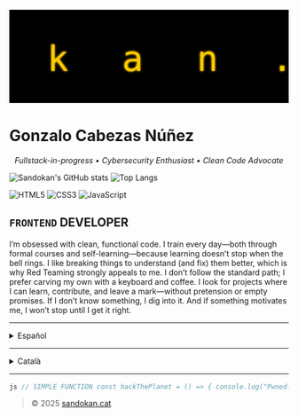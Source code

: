 ![Header](./sandokanCat.svg)

# Gonzalo Cabezas Núñez

<p align="center">
  <i>Fullstack-in-progress • Cybersecurity Enthusiast • Clean Code Advocate</i>
</p>

![Sandokan's GitHub stats](https://github-readme-stats.vercel.app/api?username=sandokanCat&show_icons=true&theme=radical)
![Top Langs](https://github-readme-stats.vercel.app/api/top-langs/?username=sandokanCat&layout=compact&theme=radical)

![HTML5](https://img.shields.io/badge/HTML5-E34F26?style=for-the-badge&logo=html5&logoColor=white)
![CSS3](https://img.shields.io/badge/CSS3-1572B6?style=for-the-badge&logo=css3&logoColor=white)
![JavaScript](https://img.shields.io/badge/JavaScript-F7DF1E?style=for-the-badge&logo=javascript&logoColor=black)

## `FRONTEND` DEVELOPER

I’m obsessed with clean, functional code. I train every day—both through formal courses and self-learning—because learning doesn’t stop when the bell rings. I like breaking things to understand (and fix) them better, which is why Red Teaming strongly appeals to me. I don’t follow the standard path; I prefer carving my own with a keyboard and coffee. I look for projects where I can learn, contribute, and leave a mark—without pretension or empty promises. If I don’t know something, I dig into it. And if something motivates me, I won’t stop until I get it right.

---

<details>
<summary>Español</summary>
  
## DESARROLLADOR `FRONTEND`

Me obsesiona el código limpio y funcional. Me formo a diario, tanto en academias como por libre, porque el conocimiento no se acaba cuando suena el timbre. Me gusta romper cosas para entenderlas (y arreglarlas mejor), por eso el Red Team me llama fuerte. No sigo el camino estándar; prefiero trazar el mío con teclado y café. Busco proyectos donde pueda aprender, aportar y dejar huella, sin postureos ni promesas vacías. Si algo no lo sé, lo investigo. Y si algo me motiva, no paro hasta hacerlo bien.

</details>

---

<details>
<summary>Català</summary>

## DESENVOLUPADOR `FRONTEND`

M'obsesiona el codi net i funcional. Em formo a diari, tant en academies com per lliure, perquè el coneixement no s'acaba quan sona el timbre. M'agrada trencar coses per entendre-les (i arreglar-les millor), per això el Red Team em crida fort. No segueixo el camí estàndard; prefereixo traçar el meu amb teclat i cafè. Busco projectes on pugui aprendre, aportar i deixar empremta, sense postureigs ni promeses buides. Si no sé alguna cosa, la investigo. I si alguna cosa em motiva, no paro fins a fer-ho bé.

</details>

---

```js
js // SIMPLE FUNCTION const hackThePlanet = () => { console.log("Pwned!"); }; hackThePlanet();
```

> &copy; 2025 [sandokan.cat](https://sandokan.cat)
